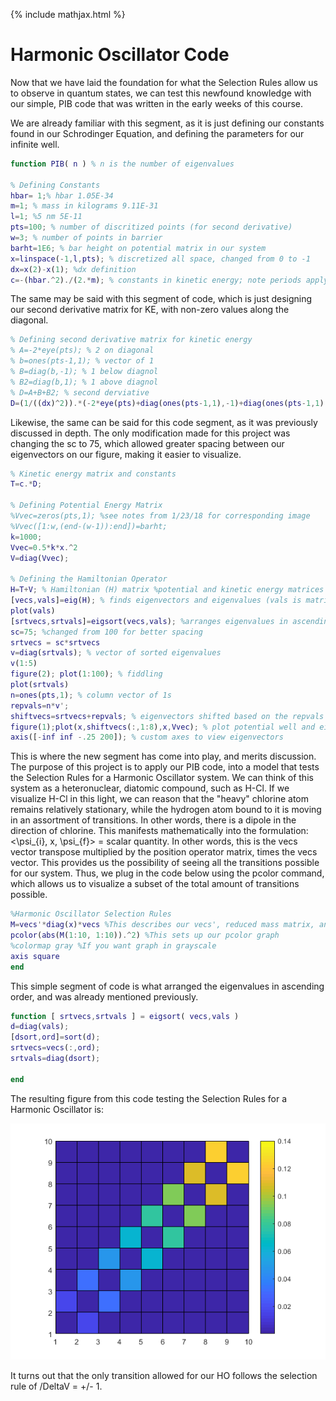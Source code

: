 {% include mathjax.html %}

# Harmonic Oscillator Code

Now that we have laid the foundation for what the Selection Rules allow us to observe in quantum states, we can test this newfound knowledge with our simple, PIB code that was written in the early weeks of this course. 

We are already familiar with this segment, as it is just defining our constants found in our Schrodinger Equation, and defining the parameters for our infinite well. 

```Matlab
function PIB( n ) % n is the number of eigenvalues

% Defining Constants
hbar= 1;% hbar 1.05E-34
m=1; % mass in kilograms 9.11E-31
l=1; %5 nm 5E-11
pts=100; % number of discritized points (for second derivative)
w=3; % number of points in barrier
barht=1E6; % bar height on potential matrix in our system
x=linspace(-1,l,pts); % discretized all space, changed from 0 to -1
dx=x(2)-x(1); %dx definition
c=-(hbar.^2)./(2.*m); % constants in kinetic energy; note periods apply to elements only
```

The same may be said with this segment of code, which is just designing our second derivative matrix for KE, with non-zero values along the diagonal.
```Matlab
% Defining second derivative matrix for kinetic energy
% A=-2*eye(pts); % 2 on diagonal
% b=ones(pts-1,1); % vector of 1
% B=diag(b,-1); % 1 below diagnol
% B2=diag(b,1); % 1 above diagnol
% D=A+B+B2; % second derviative
D=(1/((dx)^2)).*(-2*eye(pts)+diag(ones(pts-1,1),-1)+diag(ones(pts-1,1),1)); % second derivative matrix
```
Likewise, the same can be said for this code segment, as it was previously discussed in depth. The only modification made for this project was changing the sc to 75, which allowed greater spacing between our eigenvectors on our figure, making it easier to visualize. 
```Matlab
% Kinetic energy matrix and constants
T=c.*D; 

% Defining Potential Energy Matrix
%Vvec=zeros(pts,1); %see notes from 1/23/18 for corresponding image
%Vvec([1:w,(end-(w-1)):end])=barht;
k=1000;
Vvec=0.5*k*x.^2
V=diag(Vvec);

% Defining the Hamiltonian Operator
H=T+V; % Hamiltonian (H) matrix %potential and kinetic energy matrices
[vecs,vals]=eig(H); % finds eigenvectors and eigenvalues (vals is matrix form of eigenvalues)
plot(vals)
[srtvecs,srtvals]=eigsort(vecs,vals); %arranges eigenvalues in ascending order
sc=75; %changed from 100 for better spacing
srtvecs = sc*srtvecs
v=diag(srtvals); % vector of sorted eigenvalues
v(1:5)
figure(2); plot(1:100); % fiddling 
plot(srtvals)
n=ones(pts,1); % column vector of 1s
repvals=n*v';
shiftvecs=srtvecs+repvals; % eigenvectors shifted based on the repvals' matrix
figure(1);plot(x,shiftvecs(:,1:8),x,Vvec); % plot potential well and eigenvectors (1-8)
axis([-inf inf -.25 200]); % custom axes to view eigenvectors
```
This is where the new segment has come into play, and merits discussion. The purpose of this project is to apply our PIB code, into a model that tests the Selection Rules for a Harmonic Oscillator system. We can think of this system as a heteronuclear, diatomic compound, such as H-Cl. If we visualize H-Cl in this light, we can reason that the "heavy" chlorine atom remains relatively stationary, while the hydrogen atom bound to it is moving in an assortment of transitions. In other words, there is a dipole in the direction of chlorine. This manifests mathematically into the formulation: <\psi_{i}, x, \psi_{f}> = scalar quantity. In other words, this is the vecs vector transpose multiplied by the position operator matrix, times the vecs vector. This provides us the possibility of seeing all the transitions possible for our system. Thus, we plug in the code below using the pcolor command, which allows us to visualize a subset of the total amount of transitions possible. 
```Matlab
%Harmonic Oscillator Selection Rules
M=vecs'*diag(x)*vecs %This describes our vecs', reduced mass matrix, and vecs
pcolor(abs(M(1:10, 1:10)).^2) %This sets up our pcolor graph
%colormap gray %If you want graph in grayscale
axis square
end
```
This simple segment of code is what arranged the eigenvalues in ascending order, and was already mentioned previously.
```Matlab
function [ srtvecs,srtvals ] = eigsort( vecs,vals )
d=diag(vals);
[dsort,ord]=sort(d);
srtvecs=vecs(:,ord);
srtvals=diag(dsort);

end
```

The resulting figure from this code testing the Selection Rules for a Harmonic Oscillator is:

![HO](/HO.png)

It turns out that the only transition allowed for our HO follows the selection rule of /DeltaV = +/- 1. 
